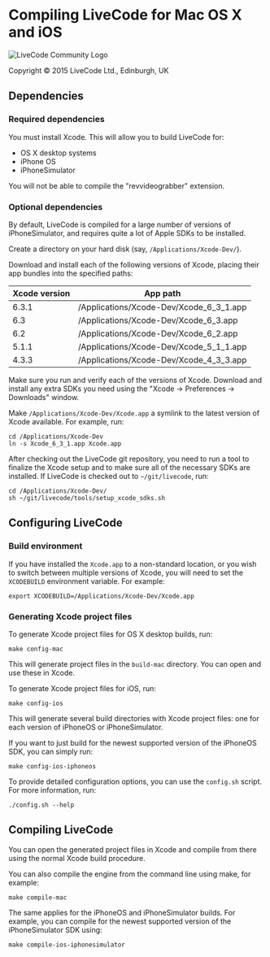 # Compiling LiveCode for Mac OS X and iOS

![LiveCode Community Logo](http://livecode.com/wp-content/uploads/2015/02/livecode-logo.png)

Copyright © 2015 LiveCode Ltd., Edinburgh, UK

## Dependencies

### Required dependencies

You must install Xcode.  This will allow you to build LiveCode for:

* OS X desktop systems
* iPhone OS
* iPhoneSimulator

You will not be able to compile the "revvideograbber" extension.

### Optional dependencies

By default, LiveCode is compiled for a large number of versions of iPhoneSimulator, and requires quite a lot of Apple SDKs to be installed.

Create a directory on your hard disk (say, `/Applications/Xcode-Dev/`).

Download and install each of the following versions of Xcode, placing their app bundles into the specified paths:

  | Xcode version | App path |
  | ------------- | -------- |
  | 6.3.1         | /Applications/Xcode-Dev/Xcode_6_3_1.app |
  | 6.3           | /Applications/Xcode-Dev/Xcode_6_3.app |
  | 6.2           | /Applications/Xcode-Dev/Xcode_6_2.app |
  | 5.1.1         | /Applications/Xcode-Dev/Xcode_5_1_1.app |
  | 4.3.3         | /Applications/Xcode-Dev/Xcode_4_3_3.app |

Make sure you run and verify each of the versions of Xcode. Download and install any extra SDKs you need using the "Xcode → Preferences → Downloads" window.

Make `/Applications/Xcode-Dev/Xcode.app` a symlink to the latest version of Xcode available.  For example, run:

    cd /Applications/Xcode-Dev
    ln -s Xcode_6_3_1.app Xcode.app

After checking out the LiveCode git repository, you need to run a tool to finalize the Xcode setup and to make sure all of the necessary SDKs are installed.  If LiveCode is checked out to `~/git/livecode`, run:

    cd /Applications/Xcode-Dev/
    sh ~/git/livecode/tools/setup_xcode_sdks.sh

## Configuring LiveCode

### Build environment

If you have installed the `Xcode.app` to a non-standard location, or you wish to switch between multiple versions of Xcode, you will need to set the `XCODEBUILD` environment variable.  For example:

    export XCODEBUILD=/Applications/Xcode-Dev/Xcode.app

### Generating Xcode project files

To generate Xcode project files for OS X desktop builds, run:

    make config-mac

This will generate project files in the `build-mac` directory.  You can open and use these in Xcode.

To generate Xcode project files for iOS, run:

    make config-ios

This will generate several build directories with Xcode project files: one for each version of iPhoneOS or iPhoneSimulator.

If you want to just build for the newest supported version of the iPhoneOS SDK, you can simply run:

    make config-ios-iphoneos

To provide detailed configuration options, you can use the `config.sh` script.  For more information, run:

    ./config.sh --help

## Compiling LiveCode

You can open the generated project files in Xcode and compile from there using the normal Xcode build procedure.

You can also compile the engine from the command line using make, for example:

    make compile-mac

The same applies for the iPhoneOS and iPhoneSimulator builds.  For example, you can compile for the newest supported version of the iPhoneSimulator SDK using:

    make compile-ios-iphonesimulator

